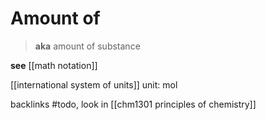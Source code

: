 # Amount of

> **aka** amount of substance

**see** [[math notation]]

[[international system of units]] unit: $\text{mol}$

backlinks #todo, look in [[chm1301 principles of chemistry]]
